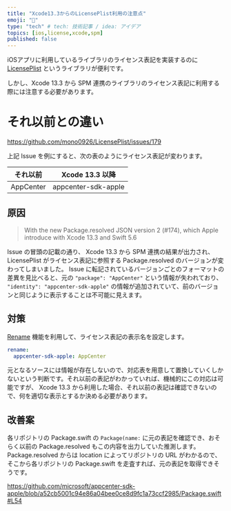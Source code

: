 ```yaml
---
title: "Xcode13.3からのLicensePlist利用の注意点"
emoji: "🔧"
type: "tech" # tech: 技術記事 / idea: アイデア
topics: [ios,license,xcode,spm]
published: false
---
```


iOSアプリに利用しているライブラリのライセンス表記を実装するのに [LicensePlist](https://github.com/mono0926/LicensePlist) というライブラリが便利です。

しかし、Xcode 13.3 から SPM 連携のライブラリのライセンス表記に利用する際には注意する必要があります。

# それ以前との違い

https://github.com/mono0926/LicensePlist/issues/179

上記 Issue を例にすると、次の表のようにライセンス表記が変わります。

| それ以前 | Xcode 13.3 以降 |
| -- | -- |
| AppCenter | appcenter-sdk-apple |

## 原因

> With the new Package.resolved JSON version 2 (#174), which Apple introduce with Xcode 13.3 and Swift 5.6

Issue の冒頭の記載の通り、 Xcode 13.3 から SPM 連携の結果が出力され、 LicensePlist がライセンス表記に参照する Package.resolved のバージョンが変わってしまいました。 Issue に転記されているバージョンごとのフォーマットの差異を見比べると、元の `"package": "AppCenter"` という情報が失われており、 `"identity": "appcenter-sdk-apple"` の情報が追加されていて、前のバージョンと同じように表示することは不可能に見えます。

## 対策

[Rename](https://github.com/mono0926/LicensePlist#rename) 機能を利用して、ライセンス表記の表示名を設定します。

```license-plist.yml
rename:
  appcenter-sdk-apple: AppCenter
```

元となるソースには情報が存在しないので、対応表を用意して置換していくしかないという判断です。それ以前の表記がわかっていれば、機械的にこの対応は可能ですが、 Xcode 13.3 から利用した場合、それ以前の表記は確認できないので、何を適切な表示とするか決める必要があります。

## 改善案

各リポジトリの Package.swift の `Package(name:` に元の表記を確認でき、おそらく以前の Package.resolved もこの内容を出力していた推測します。 Package.resolved からは location によってリポジトリの URL がわかるので、そこから各リポジトリの Package.swift を走査すれば、元の表記を取得できそうです。

https://github.com/microsoft/appcenter-sdk-apple/blob/a52cb5001c94e86a04bee0ce8d9fc1a73ccf2985/Package.swift#L54

